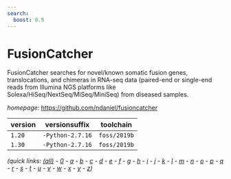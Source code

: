 ```yaml
---
search:
  boost: 0.5
---
```

# FusionCatcher

FusionCatcher searches for novel/known somatic fusion genes, translocations, and chimeras in RNA-seq data (paired-end or single-end reads from Illumina NGS platforms like Solexa/HiSeq/NextSeq/MiSeq/MiniSeq) from diseased samples.

*homepage*: <https://github.com/ndaniel/fusioncatcher>

version | versionsuffix | toolchain
--------|---------------|----------
``1.20`` | ``-Python-2.7.16`` | ``foss/2019b``
``1.30`` | ``-Python-2.7.16`` | ``foss/2019b``


*(quick links: [(all)](../index.md) - [0](../0/index.md) - [a](../a/index.md) - [b](../b/index.md) - [c](../c/index.md) - [d](../d/index.md) - [e](../e/index.md) - [f](../f/index.md) - [g](../g/index.md) - [h](../h/index.md) - [i](../i/index.md) - [j](../j/index.md) - [k](../k/index.md) - [l](../l/index.md) - [m](../m/index.md) - [n](../n/index.md) - [o](../o/index.md) - [p](../p/index.md) - [q](../q/index.md) - [r](../r/index.md) - [s](../s/index.md) - [t](../t/index.md) - [u](../u/index.md) - [v](../v/index.md) - [w](../w/index.md) - [x](../x/index.md) - [y](../y/index.md) - [z](../z/index.md))*


